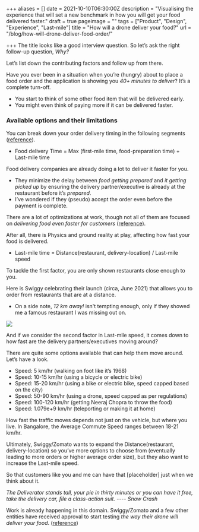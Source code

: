 +++
aliases = []
date = 2021-10-10T06:30:00Z
description = "Visualising the experience that will set a new benchmark in how you will get your food delivered faster."
draft = true
pageimage = ""
tags = ["Product", "Design", "Experience", "Last-mile"]
title = "How will a drone deliver your food?"
url = "/blog/how-will-drone-deliver-food-order/"

+++
The title looks like a good interview question. So let’s ask the right follow-up question, _Why?_

Let’s list down the contributing factors and follow up from there.

Have you ever been in a situation when you’re (hungry) about to place a food order and the application is showing you _40+ minutes to deliver_? It’s a complete turn-off.

* You start to think of some other food item that will be delivered early.
* You might even think of paying more if it can be delivered faster.

### Available options and their limitations

You can break down your order delivery timing in the following segments ([reference](https://bytes.swiggy.com/the-swiggy-delivery-challenge-part-one-6a2abb4f82f6)).

* Food delivery Time = Max (first-mile time, food-preparation time) + Last-mile time

Food delivery companies are already doing a lot to deliver it faster for you.

* They minimize the delay between _food getting prepared_ and _it getting picked up_ by ensuring the delivery partner/executive is already at the restaurant before it’s _prepared_.
* I’ve wondered if they (pseudo) accept the order even before the payment is complete.

There are a lot of optimizations at work, though not all of them are focused on _delivering food even faster for customers_ ([reference](https://bytes.swiggy.com/the-swiggy-delivery-challenge-part-two-f095930816e3)).

After all, there is Physics and ground reality at play, affecting how fast your food is delivered.

* Last-mile time = Distance(restaurant, delivery-location) / Last-mile speed

To tackle the first factor, you are only shown restaurants close enough to you.

Here is Swiggy celebrating their launch (circa, June 2021) that allows you to order from restaurants that are at a distance.

* On a side note, _12 km away!_ isn't tempting enough, only if they showed me a famous restaurant I was missing out on.

![](/images/how-will-drone-deliver-food-order-distance-limitation.png)

And if we consider the second factor in Last-mile speed, it comes down to how fast are the delivery partners/executives moving around?

There are quite some options available that can help them move around. Let’s have a look.

* Speed: 5 km/hr (walking on foot like it’s 1968)
* Speed: 10-15 km/hr (using a bicycle or electric bike)
* Speed: 15-20 km/hr (using a bike or electric bike, speed capped based on the city)
* Speed: 50-90 km/hr (using a drone, speed capped as per regulations)
* Speed: 100-120 km/hr (getting Neeraj Chopra to throw the food)
* Speed: 1.079e+9 km/hr (teleporting or making it at home)

How fast the traffic moves depends not just on the vehicle, but where you live. In Bangalore, the Average Commute Speed ranges between 18-21 km/hr.

Ultimately, Swiggy/Zomato wants to expand the Distance(restaurant, delivery-location) so you’ve more options to choose from (eventually leading to more orders or higher average order size), but they also want to increase the Last-mile speed.

So that customers like you and me can have that \[placeholder\] just when we think about it.

_The Deliverator stands tall, your pie in thirty minutes or you can have it free, take the delivery car, file a class-action suit. ---- Snow Crash_

Work is already happening in this domain. Swiggy/Zomato and a few other entities have received approval to start testing _the way their drone will deliver your food_. ([reference](https://www.livemint.com/companies/news/food-delivery-in-india-via-drones-zomato-swiggy-dunzo-can-start-testing-11591253543250.html))